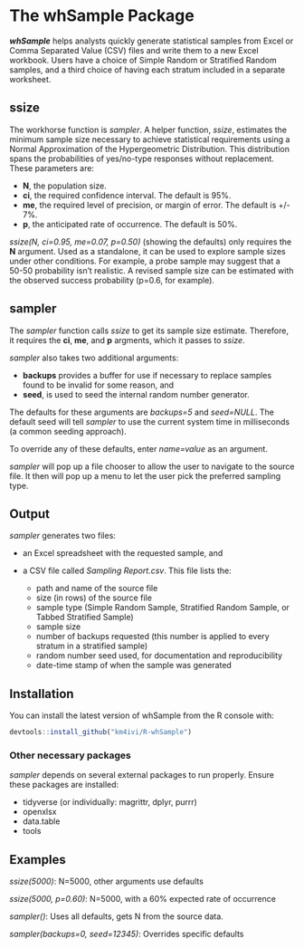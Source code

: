 
<!-- README.md is generated from README.Rmd. Please edit that file -->

# The whSample Package

***whSample*** helps analysts quickly generate statistical samples from
Excel or Comma Separated Value (CSV) files and write them to a new Excel
workbook. Users have a choice of Simple Random or Stratified Random
samples, and a third choice of having each stratum included in a
separate worksheet.

## ssize

The workhorse function is *sampler*. A helper function, *ssize*,
estimates the minimum sample size necessary to achieve statistical
requirements using a Normal Approximation of the Hypergeometric
Distribution. This distribution spans the probabilities of yes/no-type
responses without replacement. These parameters are:

  - **N**, the population size.
  - **ci**, the required confidence interval. The default is 95%.
  - **me**, the required level of precision, or margin of error. The
    default is +/- 7%.
  - **p**, the anticipated rate of occurrence. The default is 50%.

*ssize(N, ci=0.95, me=0.07, p=0.50)* (showing the defaults) only
requires the **N** argument. Used as a standalone, it can be used to
explore sample sizes under other conditions. For example, a probe sample
may suggest that a 50-50 probability isn’t realistic. A revised sample
size can be estimated with the observed success probability (p=0.6, for
example).

## sampler

The *sampler* function calls *ssize* to get its sample size estimate.
Therefore, it requires the **ci**, **me**, and **p** argments, which it
passes to *ssize*.

*sampler* also takes two additional arguments:

  - **backups** provides a buffer for use if necessary to replace
    samples found to be invalid for some reason, and
  - **seed**, is used to seed the internal random number generator.

The defaults for these arguments are *backups=5* and *seed=NULL*. The
default seed will tell *sampler* to use the current system time in
milliseconds (a common seeding approach).

To override any of these defaults, enter *name=value* as an argument.

*sampler* will pop up a file chooser to allow the user to navigate to
the source file. It then will pop up a menu to let the user pick the
preferred sampling type.

## Output

*sampler* generates two files:

  - an Excel spreadsheet with the requested sample, and

  - a CSV file called *Sampling Report.csv*. This file lists the:
    
      - path and name of the source file
      - size (in rows) of the source file
      - sample type (Simple Random Sample, Stratified Random Sample, or
        Tabbed Stratified Sample)
      - sample size
      - number of backups requested (this number is applied to every
        stratum in a stratified sample)
      - random number seed used, for documentation and reproducibility
      - date-time stamp of when the sample was generated

## Installation

You can install the latest version of whSample from the R console with:

``` r
devtools::install_github("km4ivi/R-whSample")
```

### Other necessary packages

*sampler* depends on several external packages to run properly. Ensure
these packages are installed:

  - tidyverse (or individually: magrittr, dplyr, purrr)
  - openxlsx
  - data.table
  - tools

## Examples

*ssize(5000)*: N=5000, other arguments use defaults

*ssize(5000, p=0.60)*: N=5000, with a 60% expected rate of occurrence

*sampler()*: Uses all defaults, gets N from the source data.

*sampler(backups=0, seed=12345)*: Overrides specific defaults
